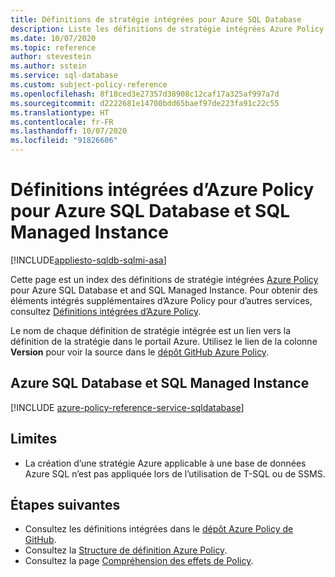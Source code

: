 ```yaml
---
title: Définitions de stratégie intégrées pour Azure SQL Database
description: Liste les définitions de stratégie intégrées Azure Policy pour Azure SQL Database et SQL Managed Instance. Ces définitions de stratégie intégrées fournissent des approches courantes pour la gestion de vos ressources Azure.
ms.date: 10/07/2020
ms.topic: reference
author: stevestein
ms.author: sstein
ms.service: sql-database
ms.custom: subject-policy-reference
ms.openlocfilehash: 8f18ced3e27357d38908c12caf17a325af997a7d
ms.sourcegitcommit: d2222681e14700bdd65baef97de223fa91c22c55
ms.translationtype: HT
ms.contentlocale: fr-FR
ms.lasthandoff: 10/07/2020
ms.locfileid: "91826606"
---
```

# <a name="azure-policy-built-in-definitions-for-azure-sql-database--sql-managed-instance"></a>Définitions intégrées d’Azure Policy pour Azure SQL Database et SQL Managed Instance
[!INCLUDE[appliesto-sqldb-sqlmi-asa](../includes/appliesto-sqldb-sqlmi-asa.md)]

Cette page est un index des définitions de stratégie intégrées [Azure Policy](../../governance/policy/overview.md) pour Azure SQL Database et and SQL Managed Instance. Pour obtenir des éléments intégrés supplémentaires d’Azure Policy pour d’autres services, consultez [Définitions intégrées d’Azure Policy](../../governance/policy/samples/built-in-policies.md).

Le nom de chaque définition de stratégie intégrée est un lien vers la définition de la stratégie dans le portail Azure. Utilisez le lien de la colonne **Version** pour voir la source dans le [dépôt GitHub Azure Policy](https://github.com/Azure/azure-policy).

## <a name="azure-sql-database--sql-managed-instance"></a>Azure SQL Database et SQL Managed Instance 

[!INCLUDE [azure-policy-reference-service-sqldatabase](../../../includes/policy/reference/byrp/microsoft.sql.md)]

## <a name="limitations"></a>Limites
- La création d’une stratégie Azure applicable à une base de données Azure SQL n’est pas appliquée lors de l’utilisation de T-SQL ou de SSMS. 

## <a name="next-steps"></a>Étapes suivantes

- Consultez les définitions intégrées dans le [dépôt Azure Policy de GitHub](https://github.com/Azure/azure-policy).
- Consultez la [Structure de définition Azure Policy](../../governance/policy/concepts/definition-structure.md).
- Consultez la page [Compréhension des effets de Policy](../../governance/policy/concepts/effects.md).
